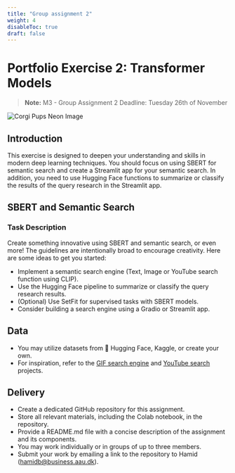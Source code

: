 ```yaml
---
title: "Group assignment 2"
weight: 4
disableToc: true
draft: false
---
```


# Portfolio Exercise 2: Transformer Models
> **Note:** M3 - Group Assignment 2 Deadline: Tuesday 26th of November


![Corgi Pups Neon Image](/ds22/images/corgi_pups_neon.png)

## Introduction

This exercise is designed to deepen your understanding and skills in modern deep learning techniques. You should focus on using SBERT for semantic search and create a Streamlit app for your semantic search. In addition, you need to use Hugging Face functions to summarize or classify the results of the query research in the Streamlit app.

## SBERT and Semantic Search

### Task Description

Create something innovative using SBERT and semantic search, or even more! The guidelines are intentionally broad to encourage creativity. Here are some ideas to get you started:

- Implement a semantic search engine (Text, Image or YouTube search function using CLIP).
- Use the Hugging Face pipeline to summarize or classify the query research results.
- (Optional) Use SetFit for supervised tasks with SBERT models.
- Consider building a search engine using a Gradio or Streamlit app.



<!-- ## Part 2: Gradient Descent and Attention Mechanism Exercises

### Task Description

1. **Gradient Descent Exercise**: Execute the process of updating weights for two examples using Stochastic Gradient Descent (SGD). Document each step, including input calculation, prediction, loss assessment, weight adjustments, and updates.

2. **Attention Mechanism Exercise**: Implement the attention mechanism on two distinct sentences. Choose sentences with polysmous words to demonstrate its functionality effectively.

* [Workshop 2 - Transformer and Attention examples](https://colab.research.google.com/github/aaubs/ds-master/blob/main/notebooks/M3_Workshop_2_transformer_models.ipynb) -->
  
## Data

- You may utilize datasets from 🤗 Hugging Face, Kaggle, or create your own.
- For inspiration, refer to the [GIF search engine](https://www.pinecone.io/learn/gif-search/) and [YouTube search](https://www.pinecone.io/learn/youtube-search/) projects.

## Delivery

- Create a dedicated GitHub repository for this assignment.
- Store all relevant materials, including the Colab notebook, in the repository.
- Provide a README.md file with a concise description of the assignment and its components.
- You may work individually or in groups of up to three members.
- Submit your work by emailing a link to the repository to Hamid (hamidb@business.aau.dk).



